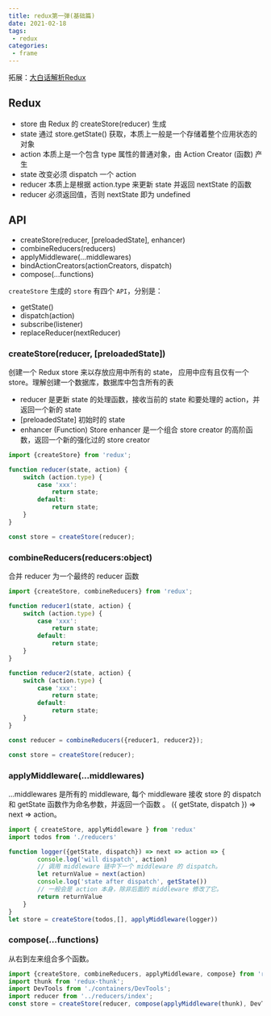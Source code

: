 ```yaml
---
title: redux第一弹(基础篇)
date: 2021-02-18
tags:
 - redux
categories:
 - frame
---
```


拓展：[大白话解析Redux](https://github.com/lulujianglab/blog/issues/34)

<!-- more -->

## Redux

-   store 由 Redux 的 createStore(reducer) 生成
-   state 通过 store.getState() 获取，本质上一般是一个存储着整个应用状态的对象
-   action 本质上是一个包含 type 属性的普通对象，由 Action Creator (函数) 产生
-   state 改变必须 dispatch 一个 action
-   reducer 本质上是根据 action.type 来更新 state 并返回 nextState 的函数
-   reducer 必须返回值，否则 nextState 即为 undefined

## API

-   createStore(reducer, [preloadedState], enhancer)
-   combineReducers(reducers)
-   applyMiddleware(...middlewares)
-   bindActionCreators(actionCreators, dispatch)
-   compose(...functions)

`createStore` 生成的 `store` 有四个 `API`，分别是：

-   getState()
-   dispatch(action)
-   subscribe(listener)
-   replaceReducer(nextReducer)

### createStore(reducer, [preloadedState])

创建一个 Redux store 来以存放应用中所有的 state， 应用中应有且仅有一个 store。理解创建一个数据库，数据库中包含所有的表

-   reducer 是更新 state 的处理函数，接收当前的 state 和要处理的 action，并返回一个新的 state
-   [preloadedState] 初始时的 state
-   enhancer (Function) Store enhancer 是一个组合 store creator 的高阶函数，返回一个新的强化过的 store creator

```jsx
import {createStore} from 'redux';

function reducer(state, action) {
    switch (action.type) {
        case 'xxx':
            return state;
        default:
            return state;
    }
}

const store = createStore(reducer);
```

### combineReducers(reducers:object)

合并 reducer 为一个最终的 reducer 函数

```jsx
import {createStore, combineReducers} from 'redux';

function reducer1(state, action) {
    switch (action.type) {
        case 'xxx':
            return state;
        default:
            return state;
    }
}

function reducer2(state, action) {
    switch (action.type) {
        case 'xxx':
            return state;
        default:
            return state;
    }
}

const reducer = combineReducers({reducer1, reducer2});

const store = createStore(reducer);
```

### applyMiddleware(...middlewares)

...middlewares 是所有的 middleware, 每个 middleware 接收 store 的 dispatch 和 getState 函数作为命名参数，并返回一个函数
。 ({ getState, dispatch }) => next => action。

```jsx
import { createStore, applyMiddleware } from 'redux'
import todos from './reducers'

function logger({getState, dispatch}) => next => action => {
        console.log('will dispatch', action)
        // 调用 middleware 链中下一个 middleware 的 dispatch。
        let returnValue = next(action)
        console.log('state after dispatch', getState())
        // 一般会是 action 本身，除非后面的 middleware 修改了它。
        return returnValue
    }
}
let store = createStore(todos,[], applyMiddleware(logger))
```

### compose(...functions)

从右到左来组合多个函数。

```jsx
import {createStore, combineReducers, applyMiddleware, compose} from 'redux';
import thunk from 'redux-thunk';
import DevTools from './containers/DevTools';
import reducer from '../reducers/index';
const store = createStore(reducer, compose(applyMiddleware(thunk), DevTools.instrument()));
```